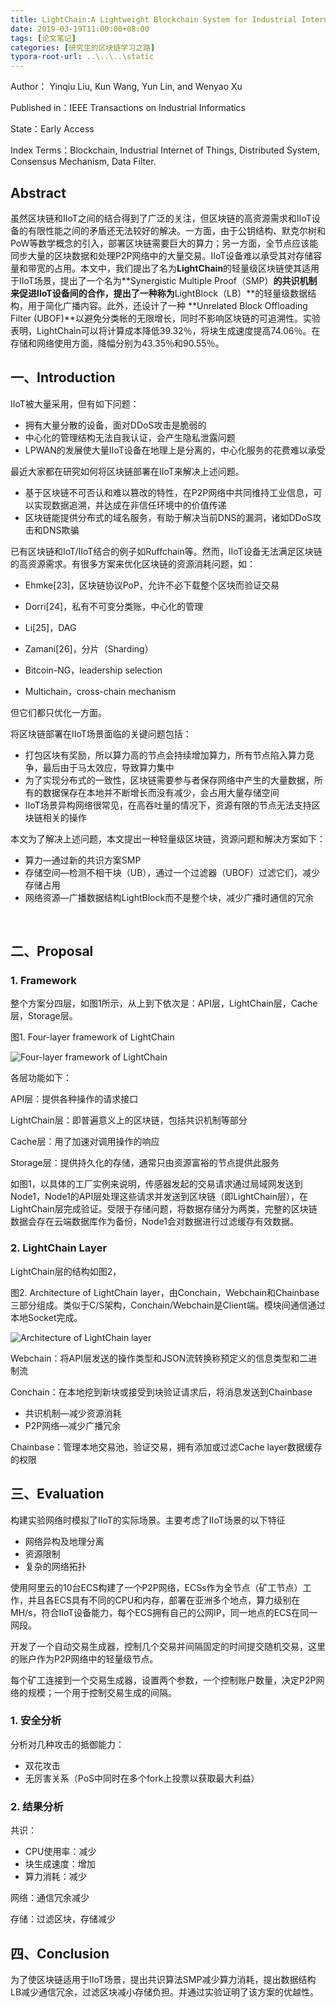 ```yaml
---
title: LightChain:A Lightweight Blockchain System for Industrial Internet of Things
date: 2019-03-19T11:00:00+08:00
tags: [论文笔记]
categories: [研究生的区块链学习之路]
typora-root-url: ..\..\..\static
---
```


Author： Yinqiu Liu, Kun Wang, Yun Lin, and Wenyao Xu

Published in：IEEE Transactions on Industrial Informatics

State：Early Access

Index Terms：Blockchain, Industrial Internet of Things, Distributed System, Consensus Mechanism, Data Filter.

## Abstract

虽然区块链和IIoT之间的结合得到了广泛的关注，但区块链的高资源需求和IIoT设备的有限性能之间的矛盾还无法较好的解决。一方面，由于公钥结构、默克尔树和PoW等数学概念的引入，部署区块链需要巨大的算力；另一方面，全节点应该能同步大量的区块数据和处理P2P网络中的大量交易。IIoT设备难以承受其对存储容量和带宽的占用。本文中，我们提出了名为**LightChain**的轻量级区块链使其适用于IIoT场景，提出了一个名为**Synergistic Multiple Proof（SMP）**的共识机制来促进IIoT设备间的合作，提出了一种称为**LightBlock（LB）**的轻量级数据结构，用于简化广播内容。此外，还设计了一种 **Unrelated Block Offloading Filter (UBOF)**以避免分类帐的无限增长，同时不影响区块链的可追溯性。实验表明，LightChain可以将计算成本降低39.32％，将块生成速度提高74.06％。在存储和网络使用方面，降幅分别为43.35％和90.55％。

<!--more-->

## 一、Introduction

IIoT被大量采用，但有如下问题：

- 拥有大量分散的设备，面对DDoS攻击是脆弱的
- 中心化的管理结构无法自我认证，会产生隐私泄露问题
- LPWAN的发展使大量IIoT设备在地理上是分离的，中心化服务的花费难以承受

最近大家都在研究如何将区块链部署在IIoT来解决上述问题。

- 基于区块链不可否认和难以篡改的特性，在P2P网络中共同维持工业信息，可以实现数据追溯，并达成在非信任环境中的价值传递
- 区块链能提供分布式的域名服务，有助于解决当前DNS的漏洞，诸如DDoS攻击和DNS欺骗

已有区块链和IoT/IIoT结合的例子如Ruffchain等。然而，IIoT设备无法满足区块链的高资源需求。有很多方案来优化区块链的资源消耗问题，如：

- Ehmke[23]，区块链协议PoP，允许不必下载整个区块而验证交易

- Dorri[24]，私有不可变分类账，中心化的管理

- Li[25]，DAG

- Zamani[26]，分片（Sharding）

- Bitcoin-NG，leadership selection

- Multichain，cross-chain mechanism

但它们都只优化一方面。

将区块链部署在IIoT场景面临的关键问题包括：

- 打包区块有奖励，所以算力高的节点会持续增加算力，所有节点陷入算力竞争，最后由于马太效应，导致算力集中
- 为了实现分布式的一致性，区块链需要参与者保存网络中产生的大量数据，所有的数据保存在本地并不断增长而没有减少，会占用大量存储空间
- IIoT场景异构网络很常见，在高吞吐量的情况下，资源有限的节点无法支持区块链相关的操作

本文为了解决上述问题，本文提出一种轻量级区块链，资源问题和解决方案如下：

- 算力—通过新的共识方案SMP
- 存储空间—检测不相干块（UB），通过一个过滤器（UBOF）过滤它们，减少存储占用
- 网络资源—广播数据结构LightBlock而不是整个块，减少广播时通信的冗余

<br>

## 二、Proposal

### 1. Framework

整个方案分四层，如图1所示，从上到下依次是：API层，LightChain层，Cache层，Storage层。

图1. Four-layer framework of LightChain

![Four-layer framework of LightChain](https://ieeexplore.ieee.org/mediastore_new/IEEE/content/media/9424/8736410/8664132/wang1-2904049-large.gif)

各层功能如下：

API层：提供各种操作的请求接口

LightChain层：即普遍意义上的区块链，包括共识机制等部分

Cache层：用了加速对调用操作的响应

Storage层：提供持久化的存储，通常只由资源富裕的节点提供此服务

如图1，以具体的工厂实例来说明，传感器发起的交易请求通过局域网发送到Node1，Node1的API层处理这些请求并发送到区块链（即LightChain层），在LightChain层完成验证。受限于存储问题，将数据存储分为两类，完整的区块链数据会存在云端数据库作为备份，Node1会对数据进行过滤缓存有效数据。

### 2. LightChain Layer

LightChain层的结构如图2，

图2. Architecture of LightChain layer，由Conchain，Webchain和Chainbase三部分组成。类似于C/S架构，Conchain/Webchain是Client端。模块间通信通过本地Socket完成。

![Architecture of LightChain layer](https://ieeexplore.ieee.org/mediastore_new/IEEE/content/media/9424/8736410/8664132/wang2-2904049-large.gif)

Webchain：将API层发送的操作类型和JSON流转换称预定义的信息类型和二进制流

Conchain：在本地挖到新块或接受到块验证请求后，将消息发送到Chainbase

- 共识机制—减少资源消耗
- P2P网络—减少广播冗余

Chainbase：管理本地交易池，验证交易，拥有添加或过滤Cache layer数据缓存的权限

## 三、Evaluation

构建实验网络时模拟了IIoT的实际场景。主要考虑了IIoT场景的以下特征

- 网络异构及地理分离
- 资源限制
- 复杂的网络拓扑

使用阿里云的10台ECS构建了一个P2P网络，ECSs作为全节点（矿工节点）工作，并且各ECS具有不同的CPU和内存，部署在亚洲多个地点，算力级别在MH/s，符合IIoT设备能力，每个ECS拥有自己的公网IP，同一地点的ECS在同一网段。

开发了一个自动交易生成器，控制几个交易并间隔固定的时间提交随机交易，这里的账户作为P2P网络中的轻量级节点。

每个矿工连接到一个交易生成器，设置两个参数，一个控制账户数量，决定P2P网络的规模；一个用于控制交易生成的间隔。

### 1. 安全分析

分析对几种攻击的抵御能力：

- 双花攻击
- 无厉害关系（PoS中同时在多个fork上投票以获取最大利益）

### 2. 结果分析

共识：

- CPU使用率：减少
- 块生成速度：增加
- 算力消耗：减少

网络：通信冗余减少

存储：过滤区块，存储减少

## 四、Conclusion

为了使区块链适用于IIoT场景，提出共识算法SMP减少算力消耗，提出数据结构LB减少通信冗余，过滤区块减小存储负担。并通过实验证明了该方案的优越性。